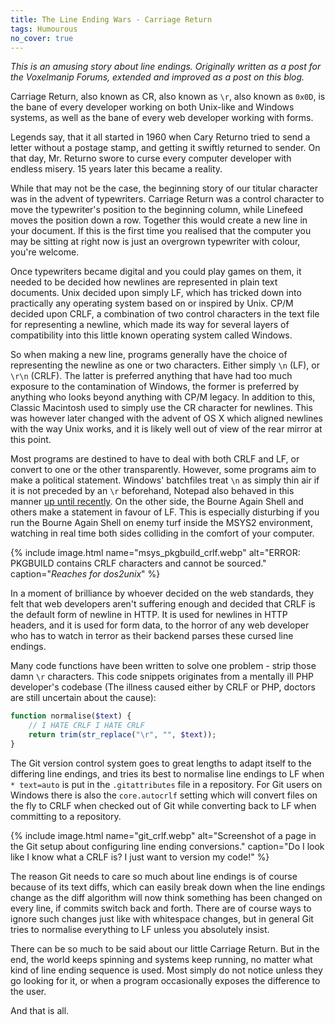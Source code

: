 ```yaml
---
title: The Line Ending Wars - Carriage Return
tags: Humourous
no_cover: true
---
```


*This is an amusing story about line endings. Originally written as a post for the Voxelmanip Forums, extended and improved as a post on this blog.*

Carriage Return, also known as CR, also known as `\r`, also known as `0x0D`, is the bane of every developer working on both Unix-like and Windows systems, as well as the bane of every web developer working with forms.

<!--more-->

Legends say, that it all started in 1960 when Cary Returno tried to send a letter without a postage stamp, and getting it swiftly returned to sender. On that day, Mr. Returno swore to curse every computer developer with endless misery. 15 years later this became a reality.

While that may not be the case, the beginning story of our titular character was in the advent of typewriters. Carriage Return was a control character to move the typewriter's position to the beginning column, while Linefeed moves the position down a row. Together this would create a new line in your document. If this is the first time you realised that the computer you may be sitting at right now is just an overgrown typewriter with colour, you're welcome.

Once typewriters became digital and you could play games on them, it needed to be decided how newlines are represented in plain text documents. Unix decided upon simply LF, which has tricked down into practically any operating system based on or inspired by Unix. CP/M decided upon CRLF, a combination of two control characters in the text file for representing a newline, which made its way for several layers of compatibility into this little known operating system called Windows.

So when making a new line, programs generally have the choice of representing the newline as one or two characters. Either simply `\n` (LF), or `\r\n` (CRLF). The latter is preferred anything that have had too much exposure to the contamination of Windows, the former is preferred by anything who looks beyond anything with CP/M legacy. In addition to this, Classic Macintosh used to simply use the CR character for newlines. This was however later changed with the advent of OS X which aligned newlines with the way Unix works, and it is likely well out of view of the rear mirror at this point.

Most programs are destined to have to deal with both CRLF and LF, or convert to one or the other transparently. However, some programs aim to make a political statement. Windows' batchfiles treat `\n` as simply thin air if it is not preceded by an `\r` beforehand, Notepad also behaved in this manner [up until recently](https://devblogs.microsoft.com/commandline/extended-eol-in-notepad/). On the other side, the Bourne Again Shell and others make a statement in favour of LF. This is especially disturbing if you run the Bourne Again Shell on enemy turf inside the MSYS2 environment, watching in real time both sides colliding in the comfort of your computer.

{% include image.html
	name="msys_pkgbuild_crlf.webp"
	alt="ERROR: PKGBUILD contains CRLF characters and cannot be sourced."
	caption="*Reaches for dos2unix*" %}

In a moment of brilliance by whoever decided on the web standards, they felt that web developers aren't suffering enough and decided that CRLF is the default form of newline in HTTP. It is used for newlines in HTTP headers, and it is used for form data, to the horror of any web developer who has to watch in terror as their backend parses these cursed line endings.

Many code functions have been written to solve one problem - strip those damn `\r` characters. This code snippets originates from a mentally ill PHP developer's codebase (The illness caused either by CRLF or PHP, doctors are still uncertain about the cause):

```php
function normalise($text) {
	// I HATE CRLF I HATE CRLF
	return trim(str_replace("\r", "", $text));
}
```

The Git version control system goes to great lengths to adapt itself to the differing line endings, and tries its best to normalise line endings to LF when `* text=auto` is put in the `.gitattributes` file in a repository. For Git users on Windows there is also the `core.autocrlf` setting which will convert files on the fly to CRLF when checked out of Git while converting back to LF when committing to a repository.

{% include image.html
	name="git_crlf.webp"
	alt="Screenshot of a page in the Git setup about configuring line ending conversions."
	caption="Do I look like I know what a CRLF is? I just want to version my code!" %}

The reason Git needs to care so much about line endings is of course because of its text diffs, which can easily break down when the line endings change as the diff algorithm will now think something has been changed on every line, if commits switch back and forth. There are of course ways to ignore such changes just like with whitespace changes, but in general Git tries to normalise everything to LF unless you absolutely insist.

There can be so much to be said about our little Carriage Return. But in the end, the world keeps spinning and systems keep running, no matter what kind of line ending sequence is used. Most simply do not notice unless they go looking for it, or when a program occasionally exposes the difference to the user.

And that is all.
